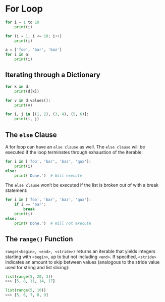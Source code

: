 # For Loop

```python
for i = 1 to 10
    print(i)
```

```python
for (i = 1; i <= 10; i++)
    print(i)
```

```python
a = ['foo', 'bar', 'baz']
for i in a:
    print(i)
```

## Iterating through a Dictionary

```python
for k in d:
    print(d[k])
```

```python
for v in d.values():
    print(v)
```

```python
for i, j in [(1, 2), (3, 4), (5, 6)]:
    print(i, j)
```

## The `else` Clause

A for loop can have an `else clause` as well. The `else clause` will be executed if the loop terminates through exhaustion of the iterable:

```python
for i in ['foo', 'bar', 'baz', 'qux']:
    print(i)
else:
    print('Done.')  # Will execute
```

The `else clause` won’t be executed if the list is broken out of with a break statement:

```python
for i in ['foo', 'bar', 'baz', 'qux']:
    if i == 'bar':
        break
    print(i)
else:
    print('Done.')  # Will not execute
```

## The `range()` Function

`range(<begin>, <end>, <stride>)` returns an iterable that yields integers starting with `<begin>`, up to but not including `<end>`. If specified, `<stride>` indicates an amount to skip between values (analogous to the stride value used for string and list slicing):

```python
list(range(5, 20, 3))
>>> [5, 8, 11, 14, 17]

list(range(5, 10))
>>> [5, 6, 7, 8, 9]
```
